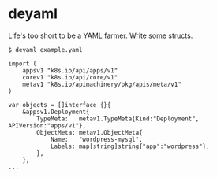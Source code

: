 # deyaml

Life's too short to be a YAML farmer. Write some structs.

```
$ deyaml example.yaml

import (
	appsv1 "k8s.io/api/apps/v1"
	corev1 "k8s.io/api/core/v1"
	metav1 "k8s.io/apimachinery/pkg/apis/meta/v1"
)

var objects = []interface {}{
    &appsv1.Deployment{
        TypeMeta:   metav1.TypeMeta{Kind:"Deployment", APIVersion:"apps/v1"},
        ObjectMeta: metav1.ObjectMeta{
            Name:   "wordpress-mysql",
            Labels: map[string]string{"app":"wordpress"},
        },
    },
...
```